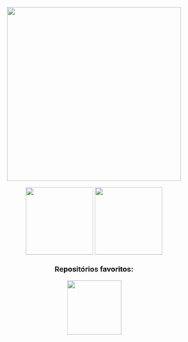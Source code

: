 <p align="center">
  
  <img src="https://wallpapercave.com/wp/wp6343867.jpg" style="width: 400px;">
 
</p>

<p align="center">
  
  <img align="center" src="https://github-readme-stats.vercel.app/api?username=mateuszebendo&show_icons=true&include_all_commits&count_private=true&custom_title=Github%20Activity&theme=radical" height="155em" />

  <img align="center"  src="https://github-readme-stats.vercel.app/api/top-langs/?username=mateuszebendo&card_width=250&custom_title=Most%20used%20languages&langs_count=8&layout=compact&theme=radical&exclude_repo=segundo-semestre" height="155em" />
  <div = align="center">

  <div align="center">

    
</div>
    <h3>Repositórios favoritos:</h3>
  <a href="https://github.com/mateuszebendo/segundo-semestre">
  <img align="center"  src="https://github-readme-stats.vercel.app/api/pin/?username=mateuszebendo&repo=segundo-semestre&hide_border=true&theme=radical" height="125em" />
  </a>
</p>


